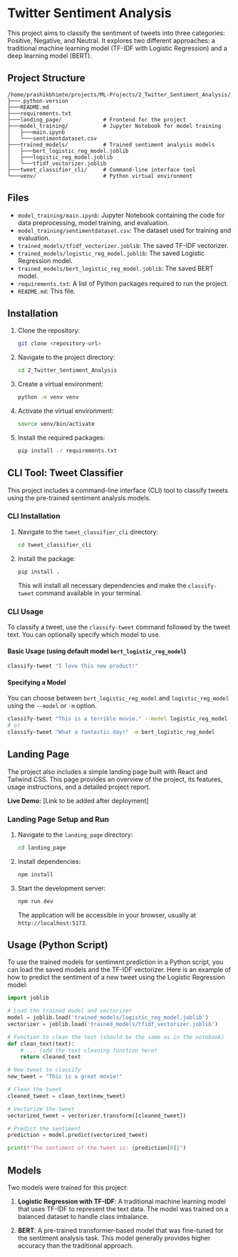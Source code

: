 # Twitter Sentiment Analysis

This project aims to classify the sentiment of tweets into three categories: Positive, Negative, and Neutral. It explores two different approaches: a traditional machine learning model (TF-IDF with Logistic Regression) and a deep learning model (BERT).

## Project Structure

```
/home/prashikbhimte/projects/ML-Projects/2_Twitter_Sentiment_Analysis/
├───.python-version
├───README.md
├───requirements.txt
├───landing_page/             # Frontend for the project
├───model_training/           # Jupyter Notebook for model training
│   ├───main.ipynb
│   └───sentimentdataset.csv
├───trained_models/           # Trained sentiment analysis models
│   ├───bert_logistic_reg_model.joblib
│   ├───logistic_reg_model.joblib
│   └───tfidf_vectorizer.joblib
├───tweet_classifier_cli/     # Command-line interface tool
└───venv/                     # Python virtual environment
```

## Files

*   `model_training/main.ipynb`: Jupyter Notebook containing the code for data preprocessing, model training, and evaluation.
*   `model_training/sentimentdataset.csv`: The dataset used for training and evaluation.
*   `trained_models/tfidf_vectorizer.joblib`: The saved TF-IDF vectorizer.
*   `trained_models/logistic_reg_model.joblib`: The saved Logistic Regression model.
*   `trained_models/bert_logistic_reg_model.joblib`: The saved BERT model.
*   `requirements.txt`: A list of Python packages required to run the project.
*   `README.md`: This file.

## Installation

1.  Clone the repository:
    ```bash
    git clone <repository-url>
    ```
2.  Navigate to the project directory:
    ```bash
    cd 2_Twitter_Sentiment_Analysis
    ```
3.  Create a virtual environment:
    ```bash
    python -m venv venv
    ```
4.  Activate the virtual environment:
    ```bash
    source venv/bin/activate
    ```
5.  Install the required packages:
    ```bash
    pip install -r requirements.txt
    ```

## CLI Tool: Tweet Classifier

This project includes a command-line interface (CLI) tool to classify tweets using the pre-trained sentiment analysis models.

### CLI Installation

1.  Navigate to the `tweet_classifier_cli` directory:

    ```bash
    cd tweet_classifier_cli
    ```

2.  Install the package:

    ```bash
    pip install .
    ```

    This will install all necessary dependencies and make the `classify-tweet` command available in your terminal.

### CLI Usage

To classify a tweet, use the `classify-tweet` command followed by the tweet text. You can optionally specify which model to use.

#### Basic Usage (using default model `bert_logistic_reg_model`)

```bash
classify-tweet "I love this new product!"
```

#### Specifying a Model

You can choose between `bert_logistic_reg_model` and `logistic_reg_model` using the `--model` or `-m` option.

```bash
classify-tweet "This is a terrible movie." --model logistic_reg_model
# or
classify-tweet "What a fantastic day!" -m bert_logistic_reg_model
```

## Landing Page

The project also includes a simple landing page built with React and Tailwind CSS. This page provides an overview of the project, its features, usage instructions, and a detailed project report.

**Live Demo:** [Link to be added after deployment]

### Landing Page Setup and Run

1.  Navigate to the `landing_page` directory:
    ```bash
    cd landing_page
    ```
2.  Install dependencies:
    ```bash
    npm install
    ```
3.  Start the development server:
    ```bash
    npm run dev
    ```
    The application will be accessible in your browser, usually at `http://localhost:5173`.

## Usage (Python Script)

To use the trained models for sentiment prediction in a Python script, you can load the saved models and the TF-IDF vectorizer. Here is an example of how to predict the sentiment of a new tweet using the Logistic Regression model:

```python
import joblib

# Load the trained model and vectorizer
model = joblib.load('trained_models/logistic_reg_model.joblib')
vectorizer = joblib.load('trained_models/tfidf_vectorizer.joblib')

# Function to clean the text (should be the same as in the notebook)
def clean_text(text):
    # ... (add the text cleaning function here)
    return cleaned_text

# New tweet to classify
new_tweet = "This is a great movie!"

# Clean the tweet
cleaned_tweet = clean_text(new_tweet)

# Vectorize the tweet
vectorized_tweet = vectorizer.transform([cleaned_tweet])

# Predict the sentiment
prediction = model.predict(vectorized_tweet)

print(f"The sentiment of the tweet is: {prediction[0]}")
```

## Models

Two models were trained for this project:

1.  **Logistic Regression with TF-IDF**: A traditional machine learning model that uses TF-IDF to represent the text data. The model was trained on a balanced dataset to handle class imbalance.

2.  **BERT**: A pre-trained transformer-based model that was fine-tuned for the sentiment analysis task. This model generally provides higher accuracy than the traditional approach.
